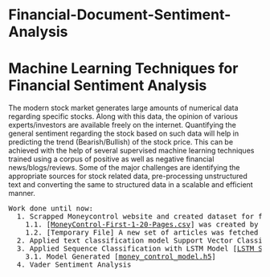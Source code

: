 # Financial-Document-Sentiment-Analysis
<h1>Machine Learning Techniques for Financial Sentiment Analysis </h1>
The modern stock market generates large amounts of numerical data regarding
specific stocks. Along with this data, the opinion of various
experts/investors are available freely on the internet. Quantifying the
general sentiment regarding the stock based on such data will help in
predicting the trend (Bearish/Bullish) of the stock price. This can be achieved with the help
of several supervised machine learning techniques trained using a corpus
of positive as well as negative financial news/blogs/reviews. Some of the
major challenges are identifying the appropriate sources for stock related
data, pre-processing unstructured text and converting the same to
structured data in a scalable and efficient manner. 

<pre>
Work done until now:
  1. Scrapped Moneycontrol website and created dataset for financial data [<a href="https://github.com/mahajanhrishikesh/Financial-Document-Sentiment-Analysis/blob/master/Web%20Scrapper%20MoneyControl.ipynb">Web Scrapper MoneyControl.ipynb</a>]
    1.1. [<a href="https://github.com/mahajanhrishikesh/Financial-Document-Sentiment-Analysis/blob/master/MoneyControl-First-1-20-Pages.csv">MoneyControl-First-1-20-Pages.csv</a>] was created by the above notebook
    1.2. [Temporary File] A new set of articles was fetched using same scraper not yet attached to main data
  2. Applied text classification model Support Vector Classifier for Sentiment Analysis [<a href="https://github.com/mahajanhrishikesh/Financial-Document-Sentiment-Analysis/blob/master/Text%20Classification%20Money%20Control.ipynb">Text Classification Money Control.ipynb</a>]
  3. Applied Sequence Classification with LSTM Model [<a href="https://github.com/mahajanhrishikesh/Financial-Document-Sentiment-Analysis/blob/master/LSTM%20Sentiment%20Analysis.ipynb">LSTM Sentiment Analysis.ipynb</a>]
    3.1. Model Generated [<a href="https://github.com/mahajanhrishikesh/Financial-Document-Sentiment-Analysis/blob/master/money_control_model.h5">money_control_model.h5</a>]
  4. Vader Sentiment Analysis
</pre>
